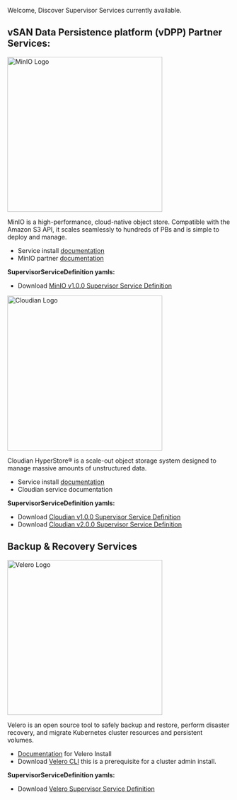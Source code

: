 Welcome, Discover Supervisor Services currently available.

## vSAN Data Persistence platform (vDPP) Partner Services: 

<p align="left">
  <img src="https://github.com/vsphere-tmm/Supervisor-Services/blob/main/minio%20logo.svg" width="350" title="MinIO Logo">
</p>
MinIO is a high-performance, cloud-native object store. Compatible with the Amazon S3 API, it scales seamlessly to hundreds of PBs and is simple to deploy and manage.

- Service install [documentation](https://docs.vmware.com/en/VMware-vSphere/7.0/vmware-vsphere-with-tanzu/GUID-F68B264E-76A3-4A6D-A3B0-17153DDF7A18.html)
- MinIO partner [documentation](https://docs.min.io/minio/vsphere/core-concepts/core-concepts.html) 

**SupervisorServiceDefinition yamls:**
 - Download [MinIO v1.0.0 Supervisor Service Definition](https://vmwaresaas.jfrog.io/artifactory/vDPP-Partner-YAML/MinIO/MinIO/SupervisorService/1.0.0/minio-supervisorservice-1.0.0.yaml)



<p align="left">
  <img src="https://github.com/vsphere-tmm/Supervisor-Services/blob/main/cloudian-logo.png" width="350" title="Cloudian Logo">
</p>
Cloudian HyperStore® is a scale-out object storage system designed to manage massive amounts of unstructured data.

- Service install [documentation](https://docs.vmware.com/en/VMware-vSphere/7.0/vmware-vsphere-with-tanzu/GUID-F68B264E-76A3-4A6D-A3B0-17153DDF7A18.html) 
- Cloudian service documentation

**SupervisorServiceDefinition yamls:**
  - Download [Cloudian v1.0.0 Supervisor Service Definition](https://vmwaresaas.jfrog.io/artifactory/vDPP-Partner-YAML/Cloudian/Hyperstore/SupervisorService/1.0.0/hyperstore-supervisorservice-1.0.0.yaml)
  - Download [Cloudian v2.0.0 Supervisor Service Definition](https://vmwaresaas.jfrog.io/artifactory/vDPP-Partner-YAML/Cloudian/Hyperstore/SupervisorService/2.0.0/hyperstore-supervisorservice-2.0.0.yaml)

  

## Backup & Recovery Services

<p align="left">
  <img src="https://github.com/vsphere-tmm/Supervisor-Services/blob/main/Velero.svg" width="350" title="Velero Logo">
</p>
Velero is an open source tool to safely backup and restore, perform disaster recovery, and migrate Kubernetes cluster resources and persistent volumes.

- [Documentation](https://github.com/vmware-tanzu/velero-plugin-for-vsphere/blob/main/docs/supervisor.md) for Velero Install
- Download [Velero CLI](https://github.com/vmware-tanzu/velero-plugin-for-vsphere/releases/download/v1.1.0/velero-vsphere-1.1.0-linux-amd64.tar.gz) this is a prerequisite for a cluster admin install. 

**SupervisorServiceDefinition yamls:**
- Download [Velero Supervisor Service Definition](https://vmwaresaas.jfrog.io/ui/repos/tree/General/vDPP-Partner-YAML)


